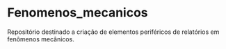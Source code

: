 # Fenomenos_mecanicos
Repositório destinado a criação de elementos periféricos de relatórios em fenômenos mecânicos.
